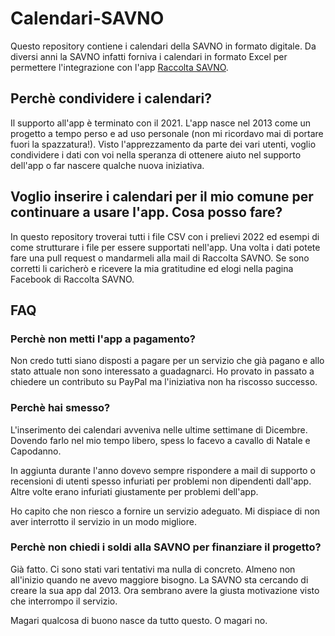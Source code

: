 # Calendari-SAVNO
Questo repository contiene i calendari della SAVNO in formato digitale. Da diversi anni la SAVNO infatti forniva i calendari in formato Excel per permettere l'integrazione con l'app [Raccolta SAVNO](https://play.google.com/store/apps/details?id=com.rifiuti.savno).

## Perchè condividere i calendari?

Il supporto all'app è terminato con il 2021. L'app nasce nel 2013 come un progetto a tempo perso e ad uso personale (non mi ricordavo mai di portare fuori la spazzatura!).
Visto l'apprezzamento da parte dei vari utenti, voglio condividere i dati con voi nella speranza di ottenere aiuto nel supporto dell'app o far nascere qualche nuova iniziativa.

## Voglio inserire i calendari per il mio comune per continuare a usare l'app. Cosa posso fare?

In questo repository troverai tutti i file CSV con i prelievi 2022 ed esempi di come strutturare i file per essere supportati nell'app. Una volta i dati potete fare una pull request o mandarmeli alla mail di Raccolta SAVNO. Se sono corretti li caricherò e ricevere la mia gratitudine ed elogi nella pagina Facebook di Raccolta SAVNO.

## FAQ

### Perchè non metti l'app a pagamento?

Non credo tutti siano disposti a pagare per un servizio che già pagano e allo stato attuale non sono interessato a guadagnarci.
Ho provato in passato a chiedere un contributo su PayPal ma l'iniziativa non ha riscosso successo.

### Perchè hai smesso?

L'inserimento dei calendari avveniva nelle ultime settimane di Dicembre. Dovendo farlo nel mio tempo libero, spess lo facevo a cavallo di Natale e Capodanno. 

In aggiunta durante l'anno dovevo sempre rispondere a mail di supporto o recensioni di utenti spesso infuriati per problemi non dipendenti dall'app. Altre volte erano infuriati giustamente per problemi dell'app.

Ho capito che non riesco a fornire un servizio adeguato. Mi dispiace di non aver interrotto il servizio in un modo migliore.

### Perchè non chiedi i soldi alla SAVNO per finanziare il progetto?

Già fatto. Ci sono stati vari tentativi ma nulla di concreto. Almeno non all'inizio quando ne avevo maggiore bisogno. La SAVNO sta cercando di creare la sua app dal 2013. Ora sembrano avere la giusta motivazione visto che interrompo il servizio. 

Magari qualcosa di buono nasce da tutto questo. O magari no.


